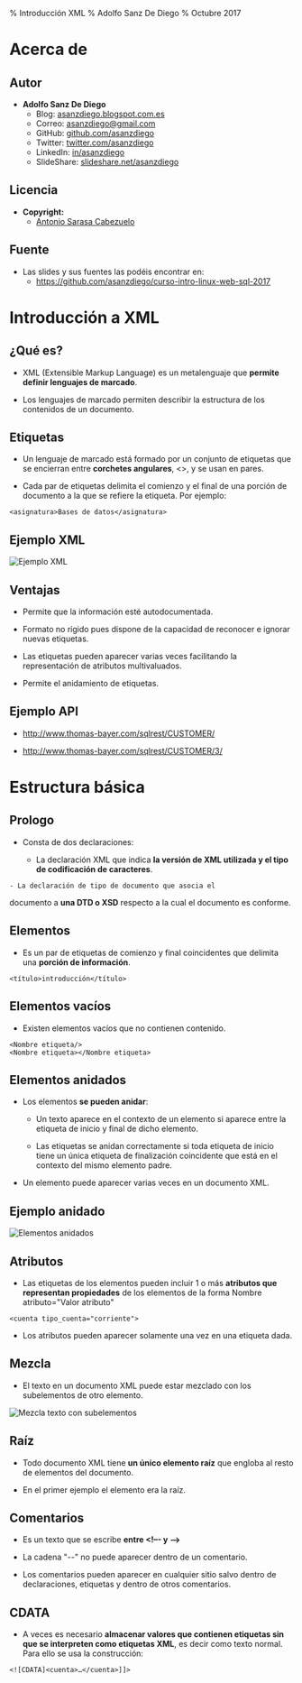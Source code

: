 % Introducción XML
% Adolfo Sanz De Diego
% Octubre 2017




# Acerca de




## Autor

- **Adolfo Sanz De Diego**
    - Blog: [asanzdiego.blogspot.com.es](http://asanzdiego.blogspot.com.es/)
    - Correo: [asanzdiego@gmail.com](mailto:asanzdiego@gmail.com)
    - GitHub: [github.com/asanzdiego](http://github.com/asanzdiego)
    - Twitter: [twitter.com/asanzdiego](http://twitter.com/asanzdiego)
    - LinkedIn: [in/asanzdiego](http://www.linkedin.com/in/asanzdiego)
    - SlideShare: [slideshare.net/asanzdiego](http://www.slideshare.net/asanzdiego/)

## Licencia

- **Copyright:**
    - [Antonio Sarasa Cabezuelo](mailto:asarasa@gmail.com)

## Fuente

- Las slides y sus fuentes las podéis encontrar en:
    - <https://github.com/asanzdiego/curso-intro-linux-web-sql-2017>




# Introducción a XML




## ¿Qué es?

- XML (Extensible Markup Language) es un
metalenguaje que **permite definir lenguajes
de marcado**.

- Los lenguajes de marcado permiten describir
la estructura de los contenidos de un
documento.

## Etiquetas

- Un lenguaje de marcado está formado por un
conjunto de etiquetas que se encierran entre
**corchetes angulares**, <>, y se usan en pares.

- Cada par de etiquetas delimita el comienzo y
el final de una porción de documento a la que
se refiere la etiqueta. Por ejemplo:

~~~{.xml}
<asignatura>Bases de datos</asignatura>
~~~

## Ejemplo XML

![Ejemplo XML](../img/04-introduccion-xml/04-introduccion-xml-01.png)

## Ventajas

- Permite que la información esté autodocumentada.

- Formato no rígido pues dispone de la capacidad
de reconocer e ignorar nuevas etiquetas.

- Las etiquetas pueden aparecer varias veces
facilitando la representación de atributos
multivaluados.

- Permite el anidamiento de etiquetas.

## Ejemplo API

- <http://www.thomas-bayer.com/sqlrest/CUSTOMER/>

- <http://www.thomas-bayer.com/sqlrest/CUSTOMER/3/>




# Estructura básica




## Prologo

- Consta de dos declaraciones:

    - La declaración XML que indica **la versión de XML
utilizada y el tipo de codificación de caracteres**.
<?xml version="1.0" encoding="UTF-8"?>

    - La declaración de tipo de documento que asocia el
documento a **una DTD o XSD** respecto a la cual el
documento es conforme.

## Elementos

- Es un par de etiquetas de comienzo y final
coincidentes que delimita una **porción de
información**.

~~~{.xml}
<título>introducción</título>
~~~

## Elementos vacíos

- Existen elementos vacíos que no contienen contenido.

~~~{.xml}
<Nombre etiqueta/>
<Nombre etiqueta></Nombre etiqueta>
~~~

## Elementos anidados

- Los elementos **se pueden anidar**:

    - Un texto aparece en el contexto de un elemento si
aparece entre la etiqueta de inicio y final de dicho
elemento.

    - Las etiquetas se anidan correctamente si toda
etiqueta de inicio tiene un única etiqueta de
finalización coincidente que está en el contexto del
mismo elemento padre.

- Un elemento puede aparecer varias veces en un
documento XML.

## Ejemplo anidado

![Elementos anidados](../img/04-introduccion-xml/04-introduccion-xml-02.png)

## Atributos

- Las etiquetas de los elementos pueden incluir 1
o más **atributos que representan propiedades**
de los elementos de la forma Nombre
atributo="Valor atributo"

~~~{.xml}
<cuenta tipo_cuenta="corriente">
~~~

- Los atributos pueden aparecer solamente una
vez en una etiqueta dada.

## Mezcla

- El texto en un documento XML puede estar
mezclado con los subelementos de otro
elemento.

![Mezcla texto con subelementos](../img/04-introduccion-xml/04-introduccion-xml-03.png)

## Raíz

- Todo documento XML tiene **un único elemento
raíz** que engloba al resto de elementos del
documento.

- En el primer ejemplo el elemento <banco> era
la raíz.

## Comentarios

- Es un texto que se escribe **entre <!–- y -->**

- La cadena "--" no puede aparecer dentro de un
comentario.

- Los comentarios pueden aparecer en cualquier
sitio salvo dentro de declaraciones, etiquetas y
dentro de otros comentarios.

## CDATA

- A veces es necesario **almacenar valores que
contienen etiquetas sin que se interpreten como
etiquetas XML**, es decir como texto normal. Para
ello se usa la construcción:

~~~{.xml}
<![CDATA]<cuenta>…</cuenta>]]>
~~~
